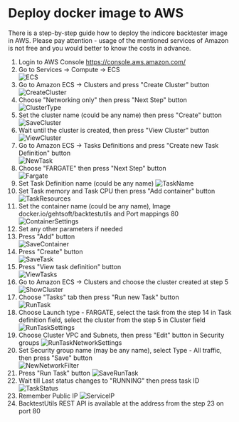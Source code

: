 # Deploy docker image to AWS

There is a step-by-step guide how to deploy the indicore backtester image in AWS. Please pay attention - usage of the mentioned services of Amazon is not free and you would better to know the costs in advance.

1. Login to AWS Console https://console.aws.amazon.com/
2. Go to Services -> Compute -> ECS  
![ECS](img/Console.JPG)
3. Go to Amazon ECS -> Clusters and press "Create Cluster" button  
![CreateCluster](img/CreateCluster.JPG)
4. Choose "Networking only" then press "Next Step" button  
![ClusterType](img/ClusterType.JPG)
5. Set the cluster name (could be any name) then press "Create" button  
![SaveCluster](img/SaveCluster.JPG)
6. Wait until the cluster is created, then press "View Cluster" button  
![ViewCluster](img/ViewCluster.JPG)
7. Go to Amazon ECS -> Tasks Definitions and press "Create new Task Definition" button  
![NewTask](img/NewTask.JPG)
8. Choose "FARGATE" then press "Next Step" button  
![Fargate](img/Fargate.JPG)
9. Set Task Definition name (could be any name)
![TaskName](img/TaskName.JPG)
10. Set Task memory and Task CPU then press "Add container" button
![TaskResources](img/TaskResources.JPG)
11. Set the container name (could be any name), Image docker.io/gehtsoft/backtestutils and Port mappings 80  
![ContainerSettings](img/ContainerSettings.JPG)
12. Set any other parameters if needed
13. Press "Add" button  
![SaveContainer](img/SaveContainer.JPG)
14. Press "Create" button  
![SaveTask](img/SaveTask.JPG)
15. Press "View task definition" button  
![ViewTasks](img/ViewTasks.JPG)
16. Go to Amazon ECS -> Clusters and choose the cluster created at step 5  
![ShowCluster](img/ShowCluster.JPG)
17. Choose "Tasks" tab then press "Run new Task" button  
![RunTask](img/RunTask.JPG)
18. Choose Launch type - FARGATE, select the task from the step 14 in Task definition field, select the cluster from the step 5 in Cluster field  
![RunTaskSettings](img/RunTaskSettings.JPG)
19. Choose Cluster VPC and Subnets, then press "Edit" button in Security groups
![RunTaskNetworkSettings](img/RunTaskNetworkSettings.JPG)
20. Set Security group name (may be any name), select Type - All traffic, then press "Save" button  
![NewNetworkFilter](img/NewNetworkFilter.JPG)
21. Press "Run Task" button
![SaveRunTask](img/SaveRunTask.JPG)
22. Wait till Last status changes to "RUNNING" then press task ID
![TaskStatus](img/TaskStatus.JPG)
23. Remember Public IP
![ServiceIP](img/ServiceIP.JPG)
24. BacktestUtils REST API is available at the address from the step 23 on port 80
